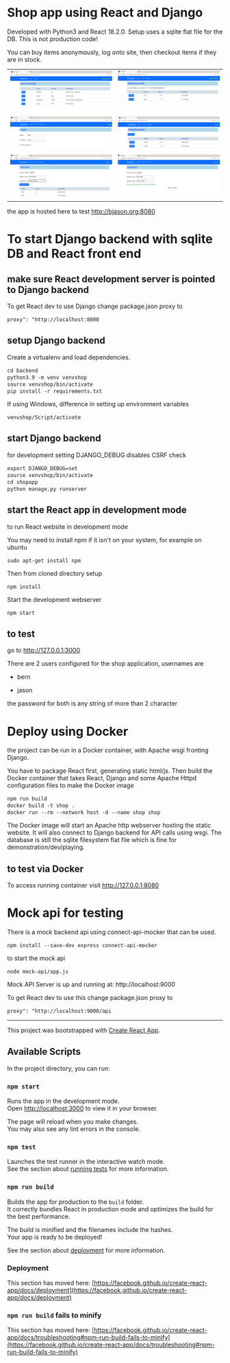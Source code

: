 # Shop app using React and Django

Developed with Python3 and React 18.2.0. Setup uses a sqlite flat file for the DB. This is not production code!

You can buy items anonymously, log onto site, then checkout items if they are in stock.

<table>
<tr valign="top">
<td><img src="images/shop1.png" /></td><td><img src="images/shop2.png"/></td>
</tr>
<tr valign="top">
<td><img src="images/shop3.png" /></td><td><img src="images/shop4.png"/></td>
</tr>
<tr valign="top">
<td><img src="images/shop5.png" /></td><td><img src="images/shop6.png"></td>
</tr>
</table>

the app is hosted here to test http://bjason.org:8080

# To start Django backend with sqlite DB and React front end

## make sure React development server is pointed to Django backend
To get React dev to use Django change package.json proxy to
```
proxy": "http://localhost:8000
```

## setup Django backend

Create a virtualenv and load dependencies.

```
cd backend
python3.9 -m venv venvshop
source venvshop/bin/activate
pip install -r requirements.txt
```
If using Windows, difference in setting up environment variables
```
venvshop/Script/activate
```

## start Django backend
for development setting DJANGO_DEBUG disables CSRF check
```
export DJANGO_DEBUG=set
source venvshop/bin/activate
cd shopapp
python manage.py runserver
```

## start the React app in development mode
to run React website in development mode 

You may need to install npm if it isn't on your system, for example on ubuntu
```
sudo apt-get install npm
```

Then from cloned directory setup
```
npm install
```

Start the development webserver
```
npm start
```

## to test

go to http://127.0.0.1:3000

There are 2 users configured for the shop application, usernames are

- bern

- jason

the password for both is any string of more than 2 character

# Deploy using Docker

the project can be run in a Docker container, with Apache wsgi fronting Django.

You have to package React first, generating static html/js. Then build the Docker container that takes React, Django and some Apache Httpd configuration files to make the Docker image

```
npm run build
docker build -t shop .
docker run --rm --network host -d --name shop shop 
```

The Docker image will start an Apache http webserver hosting the static website. It will also connect to Django backend for API calls using wsgi.
The database is still the sqlite filesystem flat file which is fine for demonstration/dev/playing.

## to test via Docker
To access running container visit http://127.0.0.1:8080

# Mock api for testing
There is a mock backend api using connect-api-mocker that can be used.

```
npm install --save-dev express connect-api-mocker
```

to start the mock api
```
node mock-api/app.js
```
Mock API Server is up and running at: http://localhost:9000

To get React dev to use this change package.json proxy to
```
proxy": "http://localhost:9000/api
```

----------------------------------------------------------------------

This project was bootstrapped with [Create React App](https://github.com/facebook/create-react-app).

## Available Scripts

In the project directory, you can run:

### `npm start`

Runs the app in the development mode.\
Open [http://localhost:3000](http://localhost:3000) to view it in your browser.

The page will reload when you make changes.\
You may also see any lint errors in the console.

### `npm test`

Launches the test runner in the interactive watch mode.\
See the section about [running tests](https://facebook.github.io/create-react-app/docs/running-tests) for more information.

### `npm run build`

Builds the app for production to the `build` folder.\
It correctly bundles React in production mode and optimizes the build for the best performance.

The build is minified and the filenames include the hashes.\
Your app is ready to be deployed!

See the section about [deployment](https://facebook.github.io/create-react-app/docs/deployment) for more information.

### Deployment

This section has moved here: [https://facebook.github.io/create-react-app/docs/deployment](https://facebook.github.io/create-react-app/docs/deployment)

### `npm run build` fails to minify

This section has moved here: [https://facebook.github.io/create-react-app/docs/troubleshooting#npm-run-build-fails-to-minify](https://facebook.github.io/create-react-app/docs/troubleshooting#npm-run-build-fails-to-minify)
